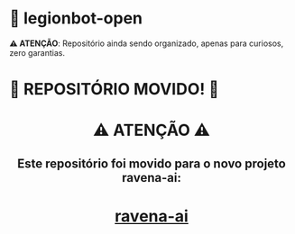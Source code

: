 # 🤖 legionbot-open

**⚠️ ATENÇÃO**: Repositório ainda sendo organizado, apenas para curiosos, zero garantias.
# 🚨 REPOSITÓRIO MOVIDO! 🚨

<div align="center">
  
# ⚠️ ATENÇÃO ⚠️

## Este repositório foi movido para o novo projeto ravena-ai:

# [ravena-ai](https://github.com/moothz/ravena-ai)

</div>
